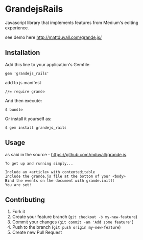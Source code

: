 # GrandejsRails

Javascript library that implements features from Medium's editing experience. 

see demo here http://mattduvall.com/grande.js/

## Installation

Add this line to your application's Gemfile:

    gem 'grandejs_rails'

add to js manifest

    //= require grande


And then execute:

    $ bundle

Or install it yourself as:

    $ gem install grandejs_rails

## Usage

as said in the source - https://github.com/mduvall/grande.js

    To get up and running simply...
    
    Include an <article> with contenteditable
    Include the grande.js file at the bottom of your <body>
    Bind the events on the document with grande.init()
    You are set!


## Contributing

1. Fork it
2. Create your feature branch (`git checkout -b my-new-feature`)
3. Commit your changes (`git commit -am 'Add some feature'`)
4. Push to the branch (`git push origin my-new-feature`)
5. Create new Pull Request
